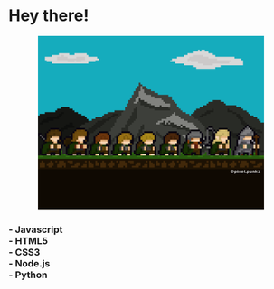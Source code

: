 <h1> Hey there! </h1>
<p align="center">
    <img src="./wallpaper.png" width=400px>  
</p>

<h3>
    <l1> - Javascript </li> <br>
    <l1> - HTML5 </li> <br>
    <l1> - CSS3 </li> <br>
    <l1> - Node.js </li> <br>
    <l1> - Python </li> <br>
</h3>